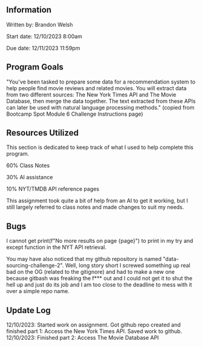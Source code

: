 ## Information
Written by: Brandon Welsh

Start date: 12/10/2023 8:00am

Due date: 12/11/2023 11:59pm

## Program Goals
"You've been tasked to prepare some data for a recommendation system to help people find movie reviews and related movies. You will extract data from two different sources: The New York Times API and The Movie Database, then merge the data together. The text extracted from these APIs can later be used with natural language processing methods." (copied from Bootcamp Spot Module 6 Challenge Instructions page)

## Resources Utilized
This section is dedicated to keep track of what I used to help complete this program.

60% Class Notes

30% AI assistance

10% NYT/TMDB API reference pages

This assignment took quite a bit of help from an AI to get it working, but I still largely referred to class notes and made changes to suit my needs.

## Bugs
I cannot get print(f"No more results on page {page}") to print in my try and except function in the NYT API retrieval.

You may have also noticed that my github repository is named "data-sourcing-challenge-2". Well, long story short I screwed something up real bad on the OG (related to the gitignore) and had to make a new one because gitbash was freaking the f*** out and I could not get it to shut the hell up and just do its job and I am too close to the deadline to mess with it over a simple repo name.

## Update Log
12/10/2023: Started work on assignment. Got github repo created and finished part 1: Access the New York Times API. Saved work to github.
12/10/2023: Finished part 2: Access The Movie Database API